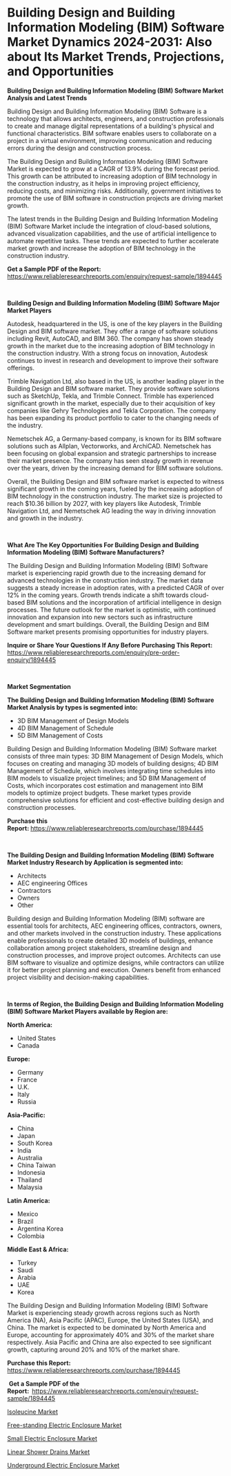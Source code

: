 <p><h1>Building Design and Building Information Modeling (BIM) Software Market Dynamics 2024-2031: Also about Its Market Trends, Projections, and Opportunities</h1></p><p><strong>Building Design and Building Information Modeling (BIM) Software Market Analysis and Latest Trends</strong></p>
<p><p>Building Design and Building Information Modeling (BIM) Software is a technology that allows architects, engineers, and construction professionals to create and manage digital representations of a building's physical and functional characteristics. BIM software enables users to collaborate on a project in a virtual environment, improving communication and reducing errors during the design and construction process.</p><p>The Building Design and Building Information Modeling (BIM) Software Market is expected to grow at a CAGR of 13.9% during the forecast period. This growth can be attributed to increasing adoption of BIM technology in the construction industry, as it helps in improving project efficiency, reducing costs, and minimizing risks. Additionally, government initiatives to promote the use of BIM software in construction projects are driving market growth.</p><p>The latest trends in the Building Design and Building Information Modeling (BIM) Software Market include the integration of cloud-based solutions, advanced visualization capabilities, and the use of artificial intelligence to automate repetitive tasks. These trends are expected to further accelerate market growth and increase the adoption of BIM technology in the construction industry.</p></p>
<p><strong>Get a Sample PDF of the Report:&nbsp;</strong> <a href="https://www.reliableresearchreports.com/enquiry/request-sample/1894445">https://www.reliableresearchreports.com/enquiry/request-sample/1894445</a></p>
<p>&nbsp;</p>
<p><strong>Building Design and Building Information Modeling (BIM) Software Major Market Players</strong></p>
<p><p>Autodesk, headquartered in the US, is one of the key players in the Building Design and BIM software market. They offer a range of software solutions including Revit, AutoCAD, and BIM 360. The company has shown steady growth in the market due to the increasing adoption of BIM technology in the construction industry. With a strong focus on innovation, Autodesk continues to invest in research and development to improve their software offerings.</p><p>Trimble Navigation Ltd, also based in the US, is another leading player in the Building Design and BIM software market. They provide software solutions such as SketchUp, Tekla, and Trimble Connect. Trimble has experienced significant growth in the market, especially due to their acquisition of key companies like Gehry Technologies and Tekla Corporation. The company has been expanding its product portfolio to cater to the changing needs of the industry.</p><p>Nemetschek AG, a Germany-based company, is known for its BIM software solutions such as Allplan, Vectorworks, and ArchiCAD. Nemetschek has been focusing on global expansion and strategic partnerships to increase their market presence. The company has seen steady growth in revenue over the years, driven by the increasing demand for BIM software solutions.</p><p>Overall, the Building Design and BIM software market is expected to witness significant growth in the coming years, fueled by the increasing adoption of BIM technology in the construction industry. The market size is projected to reach $10.36 billion by 2027, with key players like Autodesk, Trimble Navigation Ltd, and Nemetschek AG leading the way in driving innovation and growth in the industry.</p></p>
<p>&nbsp;</p>
<p><strong>What Are The Key Opportunities For Building Design and Building Information Modeling (BIM) Software Manufacturers?</strong></p>
<p><p>The Building Design and Building Information Modeling (BIM) Software market is experiencing rapid growth due to the increasing demand for advanced technologies in the construction industry. The market data suggests a steady increase in adoption rates, with a predicted CAGR of over 12% in the coming years. Growth trends indicate a shift towards cloud-based BIM solutions and the incorporation of artificial intelligence in design processes. The future outlook for the market is optimistic, with continued innovation and expansion into new sectors such as infrastructure development and smart buildings. Overall, the Building Design and BIM Software market presents promising opportunities for industry players.</p></p>
<p><strong>Inquire or Share Your Questions If Any Before Purchasing This Report:</strong> <a href="https://www.reliableresearchreports.com/enquiry/pre-order-enquiry/1894445">https://www.reliableresearchreports.com/enquiry/pre-order-enquiry/1894445</a></p>
<p>&nbsp;</p>
<p><strong>Market Segmentation</strong></p>
<p><strong>The Building Design and Building Information Modeling (BIM) Software Market Analysis by types is segmented into:</strong></p>
<p><ul><li>3D BIM Management of Design Models</li><li>4D BIM Management of Schedule</li><li>5D BIM Management of Costs</li></ul></p>
<p><p>Building Design and Building Information Modeling (BIM) Software market consists of three main types: 3D BIM Management of Design Models, which focuses on creating and managing 3D models of building designs; 4D BIM Management of Schedule, which involves integrating time schedules into BIM models to visualize project timelines; and 5D BIM Management of Costs, which incorporates cost estimation and management into BIM models to optimize project budgets. These market types provide comprehensive solutions for efficient and cost-effective building design and construction processes.</p></p>
<p><strong>Purchase this Report:&nbsp;</strong><a href="https://www.reliableresearchreports.com/purchase/1894445">https://www.reliableresearchreports.com/purchase/1894445</a></p>
<p>&nbsp;</p>
<p><strong>The Building Design and Building Information Modeling (BIM) Software Market Industry Research by Application is segmented into:</strong></p>
<p><ul><li>Architects</li><li>AEC engineering Offices</li><li>Contractors</li><li>Owners</li><li>Other</li></ul></p>
<p><p>Building design and Building Information Modeling (BIM) software are essential tools for architects, AEC engineering offices, contractors, owners, and other markets involved in the construction industry. These applications enable professionals to create detailed 3D models of buildings, enhance collaboration among project stakeholders, streamline design and construction processes, and improve project outcomes. Architects can use BIM software to visualize and optimize designs, while contractors can utilize it for better project planning and execution. Owners benefit from enhanced project visibility and decision-making capabilities.</p></p>
<p>&nbsp;</p>
<p><strong>In terms of Region, the Building Design and Building Information Modeling (BIM) Software Market Players available by Region are:</strong></p>
<p>
    <p> <strong> North America: </strong>
        <ul>
            <li>United States</li>
            <li>Canada</li>
        </ul>
        </p> 
    <p> <strong> Europe: </strong>
        <ul>
            <li>Germany</li>
            <li>France</li>
            <li>U.K.</li>
            <li>Italy</li>
            <li>Russia</li>
        </ul>
        </p> 
    <p> <strong> Asia-Pacific: </strong>
        <ul>
            <li>China</li>
            <li>Japan</li>
            <li>South Korea</li>
            <li>India</li>
            <li>Australia</li>
            <li>China Taiwan</li>
            <li>Indonesia</li>
            <li>Thailand</li>
            <li>Malaysia</li>
        </ul>
        </p> 
    <p> <strong> Latin America: </strong>
        <ul>
            <li>Mexico</li>
            <li>Brazil</li>
            <li>Argentina Korea</li>
            <li>Colombia</li>
        </ul>
        </p> 
    <p> <strong> Middle East & Africa: </strong>
        <ul>
            <li>Turkey</li>
            <li>Saudi</li>
            <li>Arabia</li>
            <li>UAE</li>
            <li>Korea</li>
        </ul>
    </p>
    </p>
<p><p>The Building Design and Building Information Modeling (BIM) Software Market is experiencing steady growth across regions such as North America (NA), Asia Pacific (APAC), Europe, the United States (USA), and China. The market is expected to be dominated by North America and Europe, accounting for approximately 40% and 30% of the market share respectively. Asia Pacific and China are also expected to see significant growth, capturing around 20% and 10% of the market share.</p></p>
<p><strong>Purchase this Report: </strong><a href="https://www.reliableresearchreports.com/purchase/1894445">https://www.reliableresearchreports.com/purchase/1894445</a></p>
<p>&nbsp;<strong>Get a Sample PDF of the Report:&nbsp;&nbsp;</strong><a href="https://www.reliableresearchreports.com/enquiry/request-sample/1894445">https://www.reliableresearchreports.com/enquiry/request-sample/1894445</a></p>
<p><strong></strong></p>
<p><p><a href="https://view.publitas.com/reportprime-1/isoleucine-market-size-focuses-on-market-dynamics-in-depth-analysis-and-future-projections-of-its-market-forecasted-for-period-from-2024-to-2031/">Isoleucine Market</a></p><p><a href="https://summer-dogwood-3e9.notion.site/Free-standing-Electric-Enclosure-Market-Challenges-Opportunities-and-Growth-Drivers-and-Major-Mar-c0d22d0e92ba4de28dc3446e68212663">Free-standing Electric Enclosure Market</a></p><p><a href="https://extreme-scabiosa-c81.notion.site/Small-Electric-Enclosure-Market-Size-and-Growth-Market-Segmentation-Regional-and-Country-Breakdown-5038f432ab1e45309901fdcfbdeec60c">Small Electric Enclosure Market</a></p><p><a href="https://view.publitas.com/reportprime-1/linear-shower-drains-market-research-report-reveals-the-latest-trends-and-opportunities-of-this-market-for-period-from-2024-2031/">Linear Shower Drains Market</a></p><p><a href="https://funky-papaya-cf4.notion.site/Underground-Electric-Enclosure-Market-Size-Market-Share-and-Global-Market-Analysis-Report-2024-2-e3a49b79d4544e81a590ffd11251a19f">Underground Electric Enclosure Market</a></p></p>